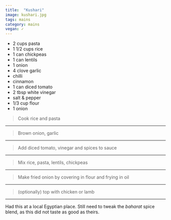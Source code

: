 ```yaml
---
title:  "Kushari"
image: kushari.jpg
tags: mains
category: mains
vegan: ✓
---
```


* 2 cups pasta
* 1 1/2 cups rice
* 1 can chickpeas
* 1 can lentils
* 1 onion
* 4 clove garlic
* chilli
* cinnamon
* 1 can diced tomato
* 2 tbsp white vinegar
* salt & pepper
* 1/3 cup flour
* 1 onion


> Cook rice and pasta

---

> Brown onion, garlic

---

> Add diced tomato, vinegar and spices to sauce

---

> Mix rice, pasta, lentils, chickpeas

---

> Make fried onion by covering in flour and frying in oil

---

> (optionally) top with chicken or lamb

---


Had this at a local Egyptian place.
Still need to tweak the _baharat_ spice blend, as this did not taste as good as theirs.
